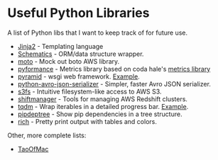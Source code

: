 Useful Python Libraries
=======================

A list of Python libs that I want to keep track of for future use.

* [Jinja2](http://jinja.pocoo.org/docs/dev/) - Templating language
* [Schematics](https://github.com/schematics/schematics) - ORM/data structure wrapper.
* [moto](https://github.com/spulec/moto) - Mock out boto AWS library.
* [pyformance](https://github.com/omergertel/pyformance) - Metrics library based on coda hale's [metrics library](https://dropwizard.github.io/metrics/3.1.0/)
* [pyramid](https://github.com/jghoman/pyramid-example) - wsgi web framework. [Example](https://github.com/jghoman/pyramid-example).
* [python-avro-json-serializer](https://github.com/linkedin/python-avro-json-serializer) - Simpler, faster Avro JSON serializer.
* [s3fs](http://s3fs.readthedocs.org/en/latest/) - Intuitive filesystem-like access to AWS S3.
* [shiftmanager](https://github.com/SimpleFinance/shiftmanager/) - Tools for managing AWS Redshift clusters.
* [tqdm](https://github.com/noamraph/tqdm) - Wrap iterables in a detailed progress bar.  [Example](https://github.com/jghoman/tqdm-example).
* [pipdeptree](https://github.com/naiquevin/pipdeptree) - Show pip dependencies in a tree structure.
* [rich](https://github.com/willmcgugan/rich) - Pretty print output with tables and colors.

Other, more complete lists:

* [TaoOfMac](https://taoofmac.com/space/dev/Python)
